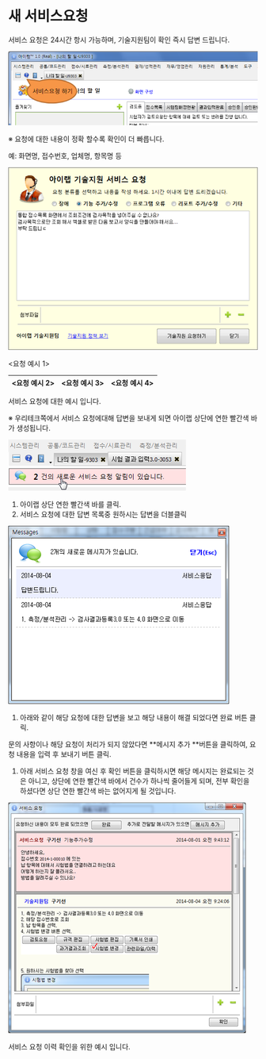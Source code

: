 # 새 서비스요청

서비스 요청은 24시간 항시 가능하며, 기술지원팀이 확인 즉시 답변 드립니다.

![](../.gitbook/assets/019-_005%20%281%29.png)

※ 요청에 대한 내용이 정확 할수록 확인이 더 빠릅니다.

예: 화면명, 접수번호, 업체명, 항목명 등

![](../.gitbook/assets/020-_004%20%281%29.png)

&lt;요청 예시 1&gt;

| &lt;요청 예시 2&gt; | &lt;요청 예시 3&gt; | &lt;요청 예시 4&gt; |
| :--- | :--- | :--- |


서비스 요청에 대한 예시 입니다.

※ 우리테크쪽에서 서비스 요청에대해 답변을 보내게 되면 아이랩 상단에 연한 빨간색 바가 생성됩니다.

![](../.gitbook/assets/023-_%20%287%29.png)

1. 아이랩 상단 연한 빨간색 바를 클릭.
2. 서비스 요청에 대한 답변 목록중 원하시는 답변을 더블클릭

![](../.gitbook/assets/024-_%20%282%29.png)

1. 아래와 같이 해당 요청에 대한 답변을 보고 해당 내용이 해결 되었다면 완료 버튼 클릭.

문의 사항이나 해당 요청이 처리가 되지 않았다면 **메시지 추가 **버튼을 클릭하여, 요청 내용을 입력 후 보내기 버튼 클릭.

1. 아래 서비스 요청 창을 여신 후 확인 버튼을 클릭하시면 해당 메시지는 완료되는 것은 아니고, 상단에 연한 빨간색 바에서 건수가 하나씩 줄어들게 되며, 전부 확인을 하셨다면 상단 연한 빨간색 바는 없어지게 될 것입니다.

![](../.gitbook/assets/025-_-1.png)

서비스 요청 이력 확인을 위한 예시 입니다.

